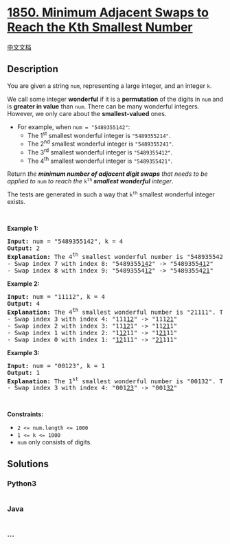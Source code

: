 # [1850. Minimum Adjacent Swaps to Reach the Kth Smallest Number](https://leetcode.com/problems/minimum-adjacent-swaps-to-reach-the-kth-smallest-number)

[中文文档](/solution/1800-1899/1850.Minimum%20Adjacent%20Swaps%20to%20Reach%20the%20Kth%20Smallest%20Number/README.md)

## Description

<p>You are given a string <code>num</code>, representing a large integer, and an integer <code>k</code>.</p>

<p>We call some integer <strong>wonderful</strong> if it is a <strong>permutation</strong> of the digits in <code>num</code> and is <strong>greater in value</strong> than <code>num</code>. There can be many wonderful integers. However, we only care about the <strong>smallest-valued</strong> ones.</p>

<ul>
	<li>For example, when <code>num = &quot;5489355142&quot;</code>:
	<ul>
		<li>The 1<sup>st</sup> smallest wonderful integer is <code>&quot;5489355214&quot;</code>.</li>
		<li>The 2<sup>nd</sup> smallest wonderful integer is <code>&quot;5489355241&quot;</code>.</li>
		<li>The 3<sup>rd</sup> smallest wonderful integer is <code>&quot;5489355412&quot;</code>.</li>
		<li>The 4<sup>th</sup> smallest wonderful integer is <code>&quot;5489355421&quot;</code>.</li>
	</ul>
	</li>
</ul>

<p>Return <em>the <strong>minimum number of adjacent digit swaps</strong> that needs to be applied to </em><code>num</code><em> to reach the </em><code>k<sup>th</sup></code><em><strong> smallest wonderful</strong> integer</em>.</p>

<p>The tests are generated in such a way that <code>k<sup>th</sup></code>&nbsp;smallest wonderful integer exists.</p>

<p>&nbsp;</p>
<p><strong>Example 1:</strong></p>

<pre>
<strong>Input:</strong> num = &quot;5489355142&quot;, k = 4
<strong>Output:</strong> 2
<strong>Explanation:</strong> The 4<sup>th</sup> smallest wonderful number is &quot;5489355421&quot;. To get this number:
- Swap index 7 with index 8: &quot;5489355<u>14</u>2&quot; -&gt; &quot;5489355<u>41</u>2&quot;
- Swap index 8 with index 9: &quot;54893554<u>12</u>&quot; -&gt; &quot;54893554<u>21</u>&quot;
</pre>

<p><strong>Example 2:</strong></p>

<pre>
<strong>Input:</strong> num = &quot;11112&quot;, k = 4
<strong>Output:</strong> 4
<strong>Explanation:</strong> The 4<sup>th</sup> smallest wonderful number is &quot;21111&quot;. To get this number:
- Swap index 3 with index 4: &quot;111<u>12</u>&quot; -&gt; &quot;111<u>21</u>&quot;
- Swap index 2 with index 3: &quot;11<u>12</u>1&quot; -&gt; &quot;11<u>21</u>1&quot;
- Swap index 1 with index 2: &quot;1<u>12</u>11&quot; -&gt; &quot;1<u>21</u>11&quot;
- Swap index 0 with index 1: &quot;<u>12</u>111&quot; -&gt; &quot;<u>21</u>111&quot;
</pre>

<p><strong>Example 3:</strong></p>

<pre>
<strong>Input:</strong> num = &quot;00123&quot;, k = 1
<strong>Output:</strong> 1
<strong>Explanation:</strong> The 1<sup>st</sup> smallest wonderful number is &quot;00132&quot;. To get this number:
- Swap index 3 with index 4: &quot;001<u>23</u>&quot; -&gt; &quot;001<u>32</u>&quot;
</pre>

<p>&nbsp;</p>
<p><strong>Constraints:</strong></p>

<ul>
	<li><code>2 &lt;= num.length &lt;= 1000</code></li>
	<li><code>1 &lt;= k &lt;= 1000</code></li>
	<li><code>num</code> only consists of digits.</li>
</ul>


## Solutions

<!-- tabs:start -->

### **Python3**

```python

```

### **Java**

```java

```

### **...**

```

```

<!-- tabs:end -->
